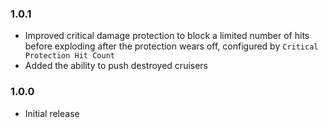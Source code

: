 ### 1.0.1

- Improved critical damage protection to block a limited number of hits before exploding after the protection wears off, configured by `Critical Protection Hit Count`
- Added the ability to push destroyed cruisers

### 1.0.0

- Initial release
